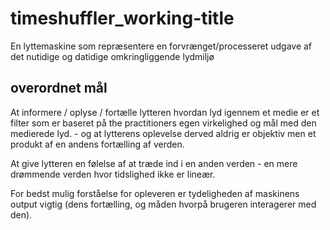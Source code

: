 # timeshuffler_working-title
En lyttemaskine som repræsentere en forvrænget/processeret udgave af det nutidige og datidige omkringliggende lydmiljø
## overordnet mål

At informere / oplyse / fortælle lytteren hvordan lyd igennem et medie er et filter som er baseret på the practitioners egen virkelighed og mål med den medierede lyd. - og at lytterens oplevelse derved aldrig er objektiv men et produkt af en andens fortælling af verden.

At give lytteren en følelse af at træde ind i en anden verden - en mere drømmende verden hvor tidslighed ikke er lineær.

For bedst mulig forståelse for opleveren er tydeligheden af maskinens output vigtig (dens fortælling, og måden hvorpå brugeren interagerer med den).
